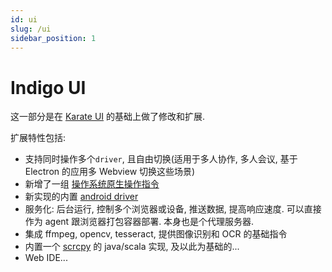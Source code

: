 ```yaml
---
id: ui
slug: /ui
sidebar_position: 1
---
```


# Indigo UI

这一部分是在 [Karate UI](https://github.com/intuit/karate/tree/master/karate-core) 的基础上做了修改和扩展.

扩展特性包括:

- 支持同时操作多个`driver`, 且自由切换(适用于多人协作, 多人会议, 基于 Electron 的应用多 Webview 切换这些场景)
- 新增了一组 [操作系统原生操作指令](/docs/ui/system)
- 新实现的内置 [android driver](/docs/ui/android)
- 服务化: 后台运行, 控制多个浏览器或设备, 推送数据, 提高响应速度. 可以直接作为 agent 跟浏览器打包容器部署. 本身也是个代理服务器.
- 集成 ffmpeg, opencv, tesseract, 提供图像识别和 OCR 的基础指令
- 内置一个 [scrcpy](https://github.com/Genymobile/scrcpy) 的 java/scala 实现, 及以此为基础的...
- Web IDE...
